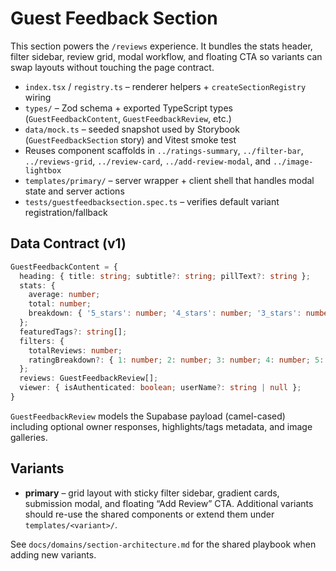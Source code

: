 # Guest Feedback Section

This section powers the `/reviews` experience. It bundles the stats header, filter sidebar, review grid, modal workflow, and floating CTA so variants can swap layouts without touching the page contract.

- `index.tsx` / `registry.ts` – renderer helpers + `createSectionRegistry` wiring
- `types/` – Zod schema + exported TypeScript types (`GuestFeedbackContent`, `GuestFeedbackReview`, etc.)
- `data/mock.ts` – seeded snapshot used by Storybook (`GuestFeedbackSection` story) and Vitest smoke test
- Reuses component scaffolds in `../ratings-summary`, `../filter-bar`, `../reviews-grid`, `../review-card`, `../add-review-modal`, and `../image-lightbox`
- `templates/primary/` – server wrapper + client shell that handles modal state and server actions
- `tests/guestfeedbacksection.spec.ts` – verifies default variant registration/fallback

## Data Contract (v1)
```ts
GuestFeedbackContent = {
  heading: { title: string; subtitle?: string; pillText?: string };
  stats: {
    average: number;
    total: number;
    breakdown: { '5_stars': number; '4_stars': number; '3_stars': number; '2_stars': number; '1_star': number };
  };
  featuredTags?: string[];
  filters: {
    totalReviews: number;
    ratingBreakdown?: { 1: number; 2: number; 3: number; 4: number; 5: number };
  };
  reviews: GuestFeedbackReview[];
  viewer: { isAuthenticated: boolean; userName?: string | null };
}
```

`GuestFeedbackReview` models the Supabase payload (camel-cased) including optional owner responses, highlights/tags metadata, and image galleries.

## Variants
- **primary** – grid layout with sticky filter sidebar, gradient cards, submission modal, and floating “Add Review” CTA. Additional variants should re-use the shared components or extend them under `templates/<variant>/`.

See `docs/domains/section-architecture.md` for the shared playbook when adding new variants.
